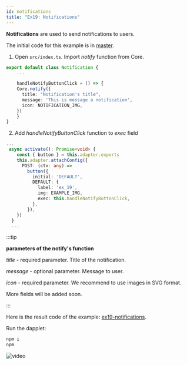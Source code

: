 ```yaml
---
id: notifications
title: "Ex19: Notifications"
---
```


**Notifications** are used to send notifications to users.

The initial code for this example is in [master](https://github.com/dapplets/dapplet-template/tree/master).

1. Open `src/index.ts`. Import _notify_ function from Core.

```ts
export default class Notification {
    ...

    handleNotifyButtonClick = () => {
    Core.notify({
      title: "Notification's title",
      message: 'This is message a notification',
      icon: NOTIFICATION_IMG,
    })
    }
}
```

2. Add _handleNotifyButtonClick_ function to _exec_ field

```ts
...
 async activate(): Promise<void> {
    const { button } = this.adapter.exports
    this.adapter.attachConfig({
      POST: (ctx: any) =>
        button({
          initial: 'DEFAULT',
          DEFAULT: {
            label: 'ex_19',
            img: EXAMPLE_IMG,
            exec: this.handleNotifyButtonClick,
          },
        }),
    })
  }
  ...

```

:::tip

**parameters of the notify's function**

_title_ - required parameter. Title of the notification.

_message_ - optional parameter. Message to user.

_icon_ - required parameter. We recommend to use images in SVG format.

More fields will be added soon.

:::

Here is the result code of the example: [ex19-notifications](https://github.com/dapplets/dapplet-template/tree/ex19-notifications).

Run the dapplet:

```bash
npm i
npm
```

![video](/video/ex_19.gif)
